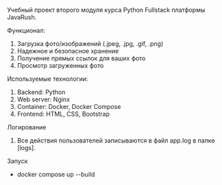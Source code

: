 Учебный проект второго модуля курса Python Fullstack платформы JavaRush.

Функционал:
1. Загрузка фото/изображений (.jpeg, .jpg, .gif, .png)
2. Надежное и безопасное хранение
3. Получение прямых ссылок для ваших фото
4. Просмотр загруженных фото

Используемые технологии:
1. Backend: Python
2. Web server: Nginx
3. Container: Docker, Docker Compose
4. Frontend: HTML, CSS, Bootstrap

Логирование
1. Все действия пользователей записываются в файл app.log в папке [logs].

Запуск

- docker compose up --build